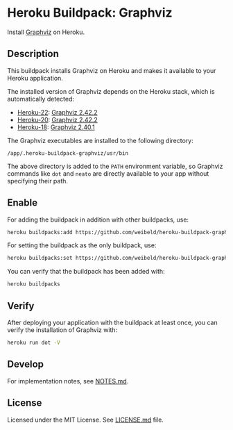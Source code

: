 # Heroku Buildpack: Graphviz

Install [Graphviz](http://www.graphviz.org/) on Heroku.

## Description

This buildpack installs Graphviz on Heroku and makes it available to your Heroku application.

The installed version of Graphviz depends on the Heroku stack, which is automatically detected:

- [Heroku-22](https://devcenter.heroku.com/articles/heroku-22-stack): [Graphviz 2.42.2](https://packages.ubuntu.com/jammy/graphviz)
- [Heroku-20](https://devcenter.heroku.com/articles/heroku-20-stack): [Graphviz 2.42.2](https://packages.ubuntu.com/focal/graphviz)
- [Heroku-18](https://devcenter.heroku.com/articles/heroku-18-stack): [Graphviz 2.40.1](https://packages.ubuntu.com/bionic/graphviz)

The Graphviz executables are installed to the following directory:

```
/app/.heroku-buildpack-graphviz/usr/bin
```

The above directory is added to the `PATH` environment variable, so Graphviz commands like `dot` and `neato` are directly available to your app without specifying their path.

## Enable

For adding the buildpack in addition with other buildpacks, use:

```bash
heroku buildpacks:add https://github.com/weibeld/heroku-buildpack-graphviz
```

For setting the buildpack as the only buildpack, use:

```bash
heroku buildpacks:set https://github.com/weibeld/heroku-buildpack-graphviz
```

You can verify that the buildpack has been added with:

```bash
heroku buildpacks
```

## Verify

After deploying your application with the buildpack at least once, you can verify the installation of Graphviz with:

```bash
heroku run dot -V
```

## Develop

For implementation notes, see [NOTES.md](NOTES.md).

## License

Licensed under the MIT License. See [LICENSE.md](LICENSE.md) file.
